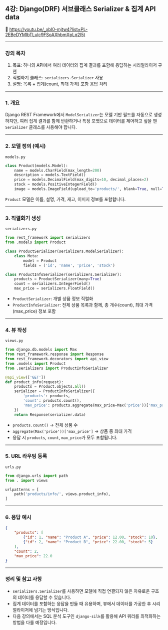 ## 4강: Django(DRF) 서브클래스 Serializer & 집계 API data




🔗 https://youtu.be/_xbI0-mjtw4?list=PL-2EBeDYMIbTLulc9FSoAXhbmXpLq2l5t

---



### 강의 목차

1. 목표: 하나의 API에서 여러 데이터와 집계 결과를 포함해 응답하는 시리얼라이저 구현
2. 직렬화기 클래스: `serializers.Serializer` 사용
3. 설명: 목록 + 집계(count, 최대 가격) 포함 응답 처리

---

### 1. 개요

Django REST Framework에서 `ModelSerializer`는 모델 기반 필드를 자동으로 생성하지만, 여러 집계 결과를 함께 반환하거나 특정 포맷으로 데이터를 제어하고 싶을 땐 `Serializer` 클래스를 사용해야 합니다.

---

### 2. 모델 정의 (예시)

`models.py`

```python
class Product(models.Model):
    name = models.CharField(max_length=200)
    description = models.TextField()
    price = models.DecimalField(max_digits=10, decimal_places=2)
    stock = models.PositiveIntegerField()
    image = models.ImageField(upload_to='products/', blank=True, null=True)
```

`Product` 모델은 이름, 설명, 가격, 재고, 이미지 정보를 포함합니다.

---

### 3. 직렬화기 생성

`serializers.py`

```python
from rest_framework import serializers
from .models import Product

class ProductSerializer(serializers.ModelSerializer):
    class Meta:
        model = Product
        fields = ('id', 'name', 'price', 'stock')

class ProductInfoSerializer(serializers.Serializer):
    products = ProductSerializer(many=True)
    count = serializers.IntegerField()
    max_price = serializers.FloatField()
```

- `ProductSerializer`: 개별 상품 정보 직렬화
- `ProductInfoSerializer`: 전체 상품 목록과 함께, 총 개수(count), 최대 가격(max\_price) 정보 포함

---

### 4. 뷰 작성

`views.py`

```python
from django.db.models import Max
from rest_framework.response import Response
from rest_framework.decorators import api_view
from .models import Product
from .serializers import ProductInfoSerializer

@api_view(['GET'])
def product_info(request):
    products = Product.objects.all()
    serializer = ProductInfoSerializer({
        'products': products,
        'count': products.count(),
        'max_price': products.aggregate(max_price=Max('price'))['max_price']
    })
    return Response(serializer.data)
```

- `products.count()` → 전체 상품 수
- `aggregate(Max('price'))['max_price']` → 상품 중 최대 가격
- 응답 시 `products`, `count`, `max_price`가 모두 포함됩니다.

---

### 5. URL 라우팅 등록

`urls.py`

```python
from django.urls import path
from . import views

urlpatterns = [
    path('products/info/', views.product_info),
]
```

---

### 6. 응답 예시

```json
{
    "products": [
        {"id": 1, "name": "Product A", "price": 12.00, "stock": 10},
        {"id": 2, "name": "Product B", "price": 22.00, "stock": 5}
    ],
    "count": 2,
    "max_price": 22.0
}
```

---

### 정리 및 참고 사항

- `serializers.Serializer`를 사용하면 모델에 직접 연결되지 않은 자유로운 구조의 데이터를 응답할 수 있습니다.
- 집계 데이터를 포함하는 응답을 만들 때 유용하며, 뷰에서 데이터를 가공한 후 시리얼라이저에 넘기는 방식입니다.
- 다음 강의에서는 SQL 분석 도구인 `django-silk`를 활용해 API 쿼리를 최적화하는 방법을 다룰 예정입니다.

